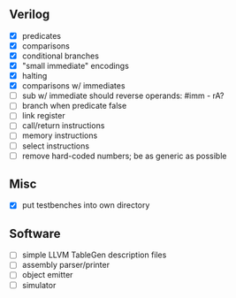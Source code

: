 Verilog
-------

- [x] predicates
- [x] comparisons
- [x] conditional branches
- [x] "small immediate" encodings
- [x] halting
- [x] comparisons w/ immediates
- [ ] sub w/ immediate should reverse operands: #imm - rA?
- [ ] branch when predicate false
- [ ] link register
- [ ] call/return instructions
- [ ] memory instructions
- [ ] select instructions
- [ ] remove hard-coded numbers; be as generic as possible

Misc
----

- [x] put testbenches into own directory

Software
--------

- [ ] simple LLVM TableGen description files
- [ ] assembly parser/printer
- [ ] object emitter
- [ ] simulator
